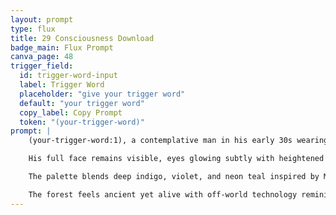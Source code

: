 ```yaml
---
layout: prompt
type: flux
title: 29 Consciousness Download
badge_main: Flux Prompt
canva_page: 48
trigger_field:
  id: trigger-word-input
  label: Trigger Word
  placeholder: "give your trigger word"
  default: "your trigger word"
  copy_label: Copy Prompt
  token: "(your-trigger-word)"
prompt: |
    (your-trigger-word:1), a contemplative man in his early 30s wearing a fitted dark blue T-shirt, stands centered in a hyperreal 9:16 vertical frame within a mist-laced tropical rainforest.

    His full face remains visible, eyes glowing subtly with heightened awareness while glowing alien glyphs, fractal symbols, and luminous data rings orbit his head and hands.

    The palette blends deep indigo, violet, and neon teal inspired by Mandy and Blade Runner 2049. Bioluminescent vines coil around nearby trunks, pulsing with organic circuitry as light fog drifts through layered foliage.

    The forest feels ancient yet alive with off-world technology reminiscent of Tron and Dune. Cinematic lighting and shallow depth of field capture an introspective, awe-filled moment—suggesting consciousness expansion, connection, and discovery.
---
```

